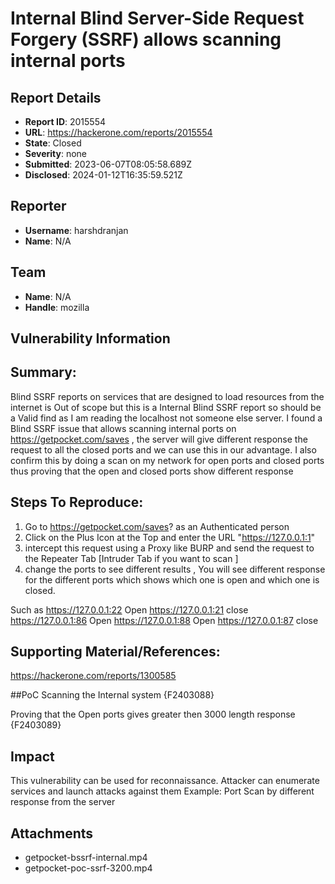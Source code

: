 # Internal Blind Server-Side Request Forgery (SSRF) allows scanning internal ports

## Report Details
- **Report ID**: 2015554
- **URL**: https://hackerone.com/reports/2015554
- **State**: Closed
- **Severity**: none
- **Submitted**: 2023-06-07T08:05:58.689Z
- **Disclosed**: 2024-01-12T16:35:59.521Z

## Reporter
- **Username**: harshdranjan
- **Name**: N/A

## Team
- **Name**: N/A
- **Handle**: mozilla

## Vulnerability Information
## Summary:
Blind SSRF reports on services that are designed to load resources from the internet is Out of scope but this is a Internal Blind SSRF report so should be a Valid find as I am reading the localhost not someone else server.
I found a Blind SSRF issue that allows scanning internal ports on https://getpocket.com/saves , the server will give different response  the request to all the closed ports and  we can use this in our advantage.
I also confirm this by doing a scan on my network for open ports and closed ports thus proving that the open and closed ports show different response 

## Steps To Reproduce:

1. Go to https://getpocket.com/saves? as an Authenticated person
2. Click on the Plus Icon at the Top and enter the URL "https://127.0.0.1:1"
3. intercept this request using a Proxy like BURP and send the request to the Repeater Tab [Intruder Tab if you want to scan ]
4. change the ports to see different results , You will see different  response for the different ports which shows which one is open and which one is closed.

Such as 
https://127.0.0.1:22 Open
https://127.0.0.1:21 close
https://127.0.0.1:86 Open
https://127.0.0.1:88 Open
https://127.0.0.1:87 close

## Supporting Material/References:
https://hackerone.com/reports/1300585

##PoC
Scanning the Internal system
{F2403088}

Proving that the Open ports gives greater then 3000 length response 
{F2403089}

## Impact

This vulnerability can be used for reconnaissance. Attacker can enumerate services and launch attacks against them
Example: Port Scan by different response from the server

## Attachments
- getpocket-bssrf-internal.mp4
- getpocket-poc-ssrf-3200.mp4
